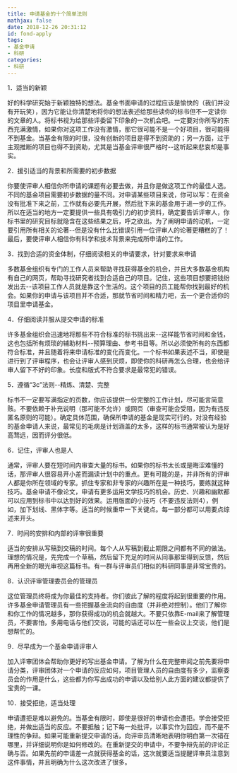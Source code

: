 ```yaml
---
title: 申请基金的十个简单法则
mathjax: false
date: 2018-12-26 20:31:12
id: fond-apply
tags:
- 基金申请
- 科研
categories:
- 科研
---
```


1．适当的新颖 

好的科学研究始于新颖独特的想法。基金书面申请的过程应该是愉快的（我们并没有开玩笑），因为它能让你清楚地将你的想法表述给那些读你的标书但不一定读你的文章的人。将标书视为给那些评委留下印象的一次机会吧。一定要对你所写的东西充满激情，如果你对这项工作没有激情，那它很可能不是一个好项目，很可能得不到基金。当基金有限的时很，没有创新的项目是得不到资助的；另一方面，过于主观推断的项目也得不到资助，尤其是当基金评审很严格时--这听起来悲哀却是事实。 

<!---more--->

2．援引适当的背景和所需要的初步数据 

你要使评审人相信你所申请的课题有必要去做，并且你是做这项工作的最佳人选。不同的基金项目需要初步数据的量不同。对申请某些项目来说，你可以写：在资金没有批准下来之前，工作就有必要先开展，然后批下来的基金用于进一步的工作。所以在适当的地方一定要提供一些具有吸引力的初步资料，确定要告诉评审人，你标书里的研究目标就隐含在这些结果之后，呼之欲出。为了阐明申请的动机，一定要引用所有相关的论著--但是没有什么比错误引用一位评审人的论著更糟糕的了！最后，要使评审人相信你有科学和技术背景来完成所申请的工作。 

3．找到合适的资金体制，仔细阅读相关的申请要求，针对要求来申请 

多数基金组织有专门的工作人员来帮助寻找获得基金的机会，并且大多数基金机构有自己的网页，帮助寻找研究者找到合适自己的项目。记住，这些项目想要把钱纷发出去--该项目工作人员就是靠这个生活的。这个项目的员工能帮你找到最好的机会。如果你的申请与该项目并不合适，那就节省时间和精力吧，去一个更合适你的项目里申请基金。 

4．仔细阅读并服从提交申请的标准 

许多基金组织会迅速地将那些不符合标准的标书挑出来--这样能节省时间和金钱，这也包括所有烦琐的辅助材料--预算理由、参考书目等。所以必须使所有的东西都符合标准，并且随着将来申请标准的变化而变化。一个标书如果表述不当，即使是进行到了评审程序，也会让评审人感到厌烦，即使你的科研再怎么合理，也会给评审人留下不好的印象。长度和版式不符合要求是最常犯的错误。 

5．遵循“3c”法则--精炼、清楚、完整 

标书不一定要写满指定的页数，你应该提供一份完整的工作计划，尽可能言简意赅。不要依赖于补充说明（那可能不允许）或网页（审查可能会受阻，因为有违反匿名原则的可能）。确定具体范围，确保所申请的基金是现实可行的。对没有经验的基金申请人来说，最常见的毛病是计划涵盖的太多，这样的标书通常被认为是好高骛远，因而评分很低。 

6．记住，评审人也是人

通常，评审人要在短时间内审查大量的标书。如果你的标书太长或是晦涩难懂的话，那评审人很容易开小差而漏读计划中的重点。更有可能的是，并非所有的评审人都是你所在领域的专家。抓住专家和非专家的兴趣所在是一种技巧，要练就这种技巧。基金申请不像论文，申请有更多运用文学技巧的机会。历史、兴趣和幽默都可以应用到标书中以达到好的效果。运用版面的小技巧（不要违反法则4），例如，加下划线、黑体字等。适当的时候重申一下关键点。每一部分都可以用要点综述来开头。 

7．时间的安排和内部的评审很重要

适当的安排从写稿到交稿的时间。每个人从写稿到截止期限之间都有不同的做法。理想的情况是，先完成一个草稿，然后留下充足的时间从同事那里得到反馈，然后再用全新的眼光审视这篇标书。有一群与评审员们相似的科研同事是非常宝贵的。 

8．认识评审管理委员会的管理员

这位管理员终将成为你最佳的支持者。你们彼此了解的程度将起到很重要的作用。许多基金申请管理员有一些把握基金流向的自由度（并非绝对控制）。他们了解你和你工作的情况越多，那你获得成功的机会就越大。不要只依靠E-mail来了解管理员，不要害怕，多用电话与他们交谈，可能的话还可以在一些会议上交谈，他们是想帮忙的。 

9．尽早成为一个基金申请评审人

加入评审团体会帮助你更好的写出基金申请。了解为什么在完整审阅之前先要将申请分类，评审团体对一个申请的反应如何，项目管理人员的自由度有多少，监察委员会的作用是什么，这些都为你写出成功的申请以及给别人此方面的建议都提供了宝贵的一课。 

10．接受拒绝，适当处理

申请遭拒是难以避免的。当基金有限时，即使是很好的申请也会遭拒。学会接受拒绝，并做出适当的反应。不要抵触；记下每一处批评，以事实作为回应，而不是不理性的争辩。如果可能重新提交申请的话，向评审员清晰地表明你明白第一次错在哪里，并详细说明你是如何修改的。在重新提交的申请中，不要争辩先前的评论正确与否。如果先前的申请差一点就获得基金的话，这次就要适当提醒评审员注意到这件事情，并且明确为什么这次改进了很多。 